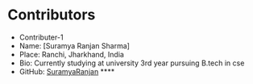 # Contributors
- Contributer-1
- Name: [Suramya Ranjan Sharma]
- Place: Ranchi, Jharkhand, India
- Bio: Currently studying at university 3rd year pursuing B.tech in cse
- GitHub: [SuramyaRanjan](https://github.com/SuramyaRanjan)
        ****
